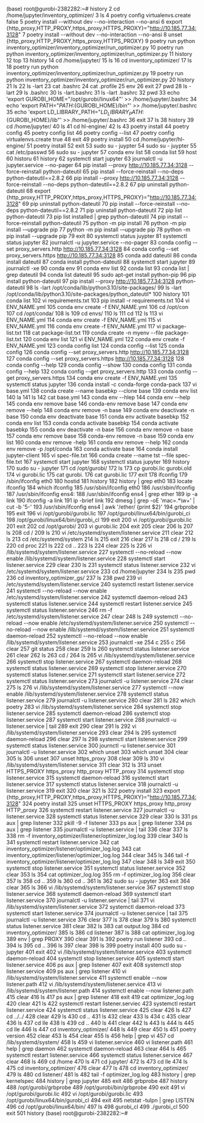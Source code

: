 (base) root@gurobi-2382282:~# history
    2  cd /home/jupyter/inventory_optimizer/
    3  ls
    4  poetry config virtualenvs.create false
    5  poetry install --without dev --no-interaction --no-ansi
    6  export {http_proxy,HTTP_PROXY,https_proxy,HTTPS_PROXY}="http://10.185.77.34:3128"
    7  poetry install --without dev --no-interaction --no-ansi
    8  unset {http_proxy,HTTP_PROXY,https_proxy,HTTPS_PROXY}
    9  poetry run python inventory_optimizer/inventory_optimizer/run_optimizer.py
   10  poetry run python inventory_optimizer/inventory_optimizer/run_optimizer.py
   11  history
   12  top
   13  history
   14  cd /home/jupyter/
   15  ls
   16  cd inventory_optimizer/
   17  ls
   18  poetry run python inventory_optimizer/inventory_optimizer/run_optimizer.py
   19  poetry run python inventory_optimizer/inventory_optimizer/run_optimizer.py
   20  history
   21  ls
   22  ls -lart
   23  cat .bashrc
   24  cat .profile 
   25  env
   26  exit
   27  pwd
   28  ls -lart
   29  ls .bashrc
   30  ls -lart.bashrc
   31  ls -lart .bashrc
   32  pwd
   33    echo 'export GUROBI_HOME="/opt/gurobi/linux64"' >> /home/jupyter/.bashrc
   34      echo 'export PATH="${PATH}:${GUROBI_HOME}/bin"' >> /home/jupyter/.bashrc
   35      echo 'export LD_LIBRARY_PATH="${LD_LIBRARY_PATH}:${GUROBI_HOME}/lib"' >> /home/jupyter/.bashrc
   36  exit
   37  ls
   38  history
   39  cd /home/jupyter/
   40  ls
   41  cd hl-engine/
   42  ls
   43  poetry install
   44  poetry config 
   45  poetry config list
   46  poetry config --list
   47  poetry config virtualenvs.create true
   48  exit
   49  poetry install
   50  cd /home/jupyter/hl-engine/
   51  poetry install
   52  exit
   53  sudo su - juypter
   54  sudo su - juypter
   55  cat /etc/passwd
   56  sudo su - jupyter
   57  conda env list
   58  conda list
   59  host
   60  historu
   61  history
   62  systemctl start jupyter
   63  journalctl -u jupyter.service --no-pager
   64  pip install --proxy http://10.185.77.34:3128 --force-reinstall python-dateutil 
   65  pip install --force-reinstall --no-deps python-dateutil==2.8.2
   66  pip install --proxy http://10.185.77.34:3128  --force-reinstall --no-deps python-dateutil==2.8.2
   67  pip uninstall python-dateutil
   68  export {http_proxy,HTTP_PROXY,https_proxy,HTTPS_PROXY}="http://10.185.77.34:3128"
   69  pip uninstall python-dateutil
   70  pip install --force-reinstall --no-deps python-dateutil==2.8.2
   71  pip uninstall python-dateutil
   72  pip list python-dateutil
   73  pip list installed | grep python-dateutil
   74  pip install --force-reinstall  python-dateutil
   75  python -m pip install
   76  python -m pip install -–upgrade pip
   77  python -m pip install -–upgrade pip
   78  python -m pip install --upgrade pip
   79  exit
   80  systemctl status juypter
   81  systemctl status jupyter
   82  journalctl -u jupyter.service --no-pager
   83  conda config --set proxy_servers.http http://10.185.77.34:3128
   84  conda config --set proxy_servers.https http://10.185.77.34:3128
   85  conda add dateutil
   86  conda install dateutil
   87  conda install python-dateutil
   88  systemctl start jupyter
   89  journalctl -xe
   90  conda env
   91  conda env list
   92  conda list
   93  conda list | grep dateutil
   94  conda list dateutil
   95  sudo apt-get install python-pip
   96  pip install python-dateutil
   97  pip install --proxy http://10.185.77.34:3128 python-dateutil
   98  ls -lart /opt/conda/lib/python3.10/site-packages/
   99  ls -lart /opt/conda/lib/python3.10/site-packages/python_dateutil*
  100  history
  101  conda list
  102  vi requirements.txt
  103  pip install -r requirements.txt 
  104  vi ENV_NAME.yml
  105  conda env create -f ENV_NAME.yml
  106  cd /opt/con
  107  cd /opt/conda/
  108  ls
  109  cd envs/
  110  ls
  111  cd
  112  ls
  113  vi ENV_NAME.yml 
  114  conda env create -f ENV_NAME.yml
  115  vi ENV_NAME.yml 
  116  conda env create -f ENV_NAME.yml
  117  vi package-list.txt
  118  cat package-list.txt 
  119  conda create -n myenv --file package-list.txt
  120  conda env list
  121  vi ENV_NAME.yml
  122  conda env create -f ENV_NAME.yml
  123  conda config list
  124  conda config --list
  125  conda config 
  126  conda config --set proxy_servers.http http://10.185.77.34:3128
  127  conda config --set proxy_servers.https http://10.185.77.34:3128
  128  conda config --help
  129  conda config --show
  130  conda config
  131  conda config --help
  132  conda config --get proxy_servers.http
  133  conda config --get proxy_servers.https
  134  conda env create -f ENV_NAME.yml
  135  systemctl status jupyter
  136  conda install -c conda-forge conda-pack
  137  vi base.yml
  138  conda create --name basebkp --clone base
  139  conda env list
  140  la
  141  ls
  142  cat base.yml 
  143  conda env --hlep
  144  conda env --help
  145  conda env remove base
  146  conda-env remove base
  147  conda env remove --help
  148  conda env remove -n base
  149  conda env deactivate -n base
  150  conda env deactivate base
  151  conda env activate basebkp
  152  conda env list
  153  conda conda activate basebkp
  154  conda activate basebkp
  155  conda env deactivate -n base
  156  conda env remove -n base
  157  conda env remove base
  158  conda-env remove -n base
  159  conda env list
  160  conda env remove -help
  161  conda env remove --help
  162  conda env remove -p /opt/conda
  163  conda activate base
  164  conda install jupyter-client
  165  vi spec-file.txt
  166  conda create --name tst --file spec-file.txt 
  167  systemctl start jupyter
  168  systemctl status jupyter
  169  history
  170  sudo su - jupyter
  171  cd /opt/gurobi/
  172  ls
  173  cp gurobi.lic gurobi.old
  174  vi gurobi.lic 
  175  cat gurobi.
  176  cat gurobi.lic 
  177  exit
  178  ifconfig
  179  /sbin/ifconfig eth0
  180  hostid
  181  history
  182  history | grep eth0
  183  locate ifconfig
  184  which ifconfig
  185  /usr/sbin/ifconfig eth0
  186  /usr/sbin/ifconfig
  187  /usr/sbin/ifconfig ens4:
  188  /usr/sbin/ifconfig ens4 | grep ether
  189  ip -a link
  190  ifconfig -a link
  191  ip -brief link
  192  dmesg | grep -oE 'mac=.*\w+' | cut -b '5-'
  193  /usr/sbin/ifconfig ens4 | awk '/ether/ {print $2}'
  194  grbprobe
  195  exit
  196  vi /opt/gurobi/gurobi.lic
  197  /opt/gurobi/linux64/bin/gurobi_ci
  198  /opt/gurobi/linux64/bin/gurobi_cl
  199  exit
  200  vi /opt/gurobi/gurobi.lic
  201  exit
  202  cd /opt/gurobi/
  203  vi gurobi.lic 
  204  exit
  205  clear
  206  ls
  207  ls
  208  cd /
  209  ls
  210  vi /etc/systemd/system/listener.service
  211  clear
  212  ls
  213  cd /etc/systemd/system
  214  ls
  215  exit
  216  clear
  217  ls
  218  cd /
  219  ls
  220  cd proc
  221  ls
  222  cd ..
  223  ls
  224  clear
  225  ls
  226  vi /lib/systemd/system/listener.service
  227  systemctl --no-reload --now enable /lib/systemd/system/listener.service
  228  systemctl start listener.service
  229  clear
  230  ls
  231  systemctl status listener.service
  232  vi /etc/systemd/system/listener.service
  233  cd /home/jupyter
  234  ls
  235  pwd
  236  cd inventory_optimizer_gs/
  237  ls
  238  pwd
  239  vi /etc/systemd/system/listener.service
  240  systemctl restart listener.service
  241  systemctl --no-reload --now enable /etc/systemd/system/listener.service
  242  systemctl daemon-reload
  243  systemctl status listener.service
  244  systemctl restart listener.service
  245  systemctl status listener.service
  246  rm -f /etc/systemd/system/listener.service
  247  clear
  248  ls
  249  systemctl --no-reload --now enable /etc/systemd/system/listener.service
  250  systemctl --no-reload --now enable /lib/systemd/system/listener.service
  251  systemctl daemon-reload
  252  systemctl --no-reload --now enable /lib/systemd/system/listener.service
  253  journalctl -xe
  254  c
  255  c
  256  clear
  257  git status
  258  clear
  259  ls
  260  systemctl status listener.service
  261  clear
  262  ls
  263  cd /
  264  ls
  265  vi /lib/systemd/system/listener.service
  266  systemctl stop listener.service
  267  systemctl daemon-reload
  268  systemctl status listener.service
  269  systemctl stop listener.service
  270  systemctl status listener.service
  271  systemctl start listener.service
  272  systemctl status listener.service
  273  journalctl -u listener.service
  274  clear
  275  ls
  276  vi /lib/systemd/system/listener.service
  277  systemctl --now enable /lib/systemd/system/listener.service
  278  systemctl status listener.service
  279  journalctl -u listener.service
  280  clear
  281  ls
  282  which poetry
  283  vi /lib/systemd/system/listener.service
  284  systemctl stop listener.service
  285  systemctl daemon-reload
  286  systemctl stop listener.service
  287  systemctl start listener.service
  288  journalctl -u listener.service | tail
  289  exit
  290  clear
  291  ls
  292  vi /lib/systemd/system/listener.service
  293  clear
  294  ls
  295  systemctl daemon-reload
  296  clear
  297  ls
  298  systemctl start listener.service
  299  systemctl status listener.service
  300  journctl -u listener.service
  301  journalctl -u listener.service
  302  which unset
  303  which unset
  304  clear
  305  ls
  306  unset
  307  unset https_proxy
  308  clear
  309  ls
  310  vi /lib/systemd/system/listener.service
  311  clear
  312  ls
  313  unset HTTPS_PROXY https_proxy http_proxy HTTP_proxy
  314  systemctl stop listener.service
  315  systemctl daemon-reload
  316  systemctl start listener.service
  317  systemctl status listener.service
  318  journalctl -u listener.service
  319  exit
  320  clear
  321  ls
  322  poetry install
  323  export {http_proxy,HTTP_PROXY,https_proxy,HTTPS_PROXY}="http://10.185.77.34:3128"
  324  poetry install
  325  unset HTTPS_PROXY https_proxy http_proxy HTTP_proxy
  326  systemctl restart listener.service
  327  journalctl -u listener.service
  328  systemctl status listener.service
  329  clear
  330  ls
  331  ps aux | grep listener
  332  pkill -9 -f listener
  333  ps aux | grep listener
  334  ps aux | grep listener
  335  journalctl -u listener.service | tail
  336  clear
  337  ls
  338  rm -f inventory_optimizer/listener/optimizer_log.log 
  339  clear
  340  ls
  341  systemctl restart listener.service
  342  cat inventory_optimizer/listener/optimizer_log.log 
  343  cat inventory_optimizer/listener/optimizer_log.log 
  344  clear
  345  ls
  346  tail -f inventory_optimizer/listener/optimizer_log.log 
  347  clear
  348  ls
  349  exit
  350  systemctl stop listener.service
  351  systemctl status listener.service
  352  clear
  353  ls
  354  cat optimizer_log.log 
  355  rm -f optimizer_log.log 
  356  clear
  357  ls
  358  cd ..
  359  ls
  360  cd ..
  361  ls
  362  sudo su - jupyter
  363  exit
  364  clear
  365  ls
  366  vi /lib/systemd/system/listener.service
  367  systemctl stop listener.service
  368  systemctl daemon-reload
  369  systemctl start listener.service
  370  journalctl -u listener.service | tail
  371  vi /lib/systemd/system/listener.service
  372  systemctl daemon-reload
  373  systemctl start listener.service
  374  journalctl -u listener.service | tail
  375  journalctl -u listener.service
  376  clesr
  377  ls
  378  clear
  379  ls
  380  systemctl status listener.service
  381  clear
  382  ls
  383  cat output.log 
  384  cd inventory_optimizer/
  385  ls
  386  cd listener
  387  ls
  388  cat optimizer_log.log 
  389  env | grep PROXY
  390  clear
  391  ls
  392  poetry run listener
  393  cd ..
  394  ls
  395  cd ..
  396  ls
  397  clear
  398  ls
  399  poetry install
  400  sudo su - jupyter
  401  exit
  402  vi /lib/systemd/system/listener.service
  403  systemctl daemon-reload
  404  systemctl stop listener.service
  405  systemctl start listener.service
  406  ps aux | grep listener
  407  exit
  408  systemctl stop listener.service
  409  ps aux | grep listener
  410  vi /lib/systemd/system/listener.service
  411  systemctl enable --now listener.path
  412  vi /lib/systemd/system/listener.service
  413  vi /lib/systemd/system/listener.path
  414  systemctl enable --now listener.path
  415  clear
  416  ls
  417  ps aux | grep listener
  418  exit
  419  cat optimizer_log.log 
  420  clear
  421  ls
  422  systemctl restart listener.serviec
  423  systemctl restart listener.service
  424  systemctl status listener.service
  425  clear
  426  ls
  427  cd ../../
  428  clear
  429  ls
  430  cd ..
  431  ls
  432  clear
  433  ls
  434  c
  435  clear
  436  ls
  437  cd lle
  438  ls
  439  cd ..
  440  ls
  441  clear
  442  ls
  443  ls
  444  ls
  445  cd lle
  446  ls
  447  cd inventory_optimizer/
  448  ls
  449  clear
  450  ls
  451  poetry version
  452  clear
  453  ls
  454  clear
  455  ls
  456  help | grep vi
  457  cd /lib/systemd/system/
  458  ls
  459  vi listener.service 
  460  vi listener.path 
  461  help | grep daemon
  462  systemctl daemon-reload
  463  clear
  464  ls
  465  systemctl restart listener.service
  466  systemctl status listener.service
  467  clear
  468  ls
  469  cd /home
  470  ls
  471  cd jupyter/
  472  ls
  473  cd lle
  474  ls
  475  cd inventory_optimizer/
  476  clear
  477  ls
  478  cd inventory_optimizer/
  479  ls
  480  cd listener/
  481  ls
  482  tail -f optimizer_log.log 
  483  history | grep kernelspec
  484  history | grep jupyter
  485  exit
  486  grbprobe
  487  history
  488  /opt/gurobi/grbprobe
  489  /opt/gurobi/bin/grbprobe
  490  exit
  491  vi /opt/gurobi/gurobi.lic 
  492  vi /opt/gurobi/gurobi.lic 
  493  /opt/gurobi/linux64/bin/gurobi_cl
  494  exit
  495  netstat -tulpn | grep LISTEN
  496  cd /opt/gurobi/linux64/bin/
  497  ls
  498  gurobi_cl
  499  ./gurobi_cl
  500  exit
  501  history
(base) root@gurobi-2382282:~# 